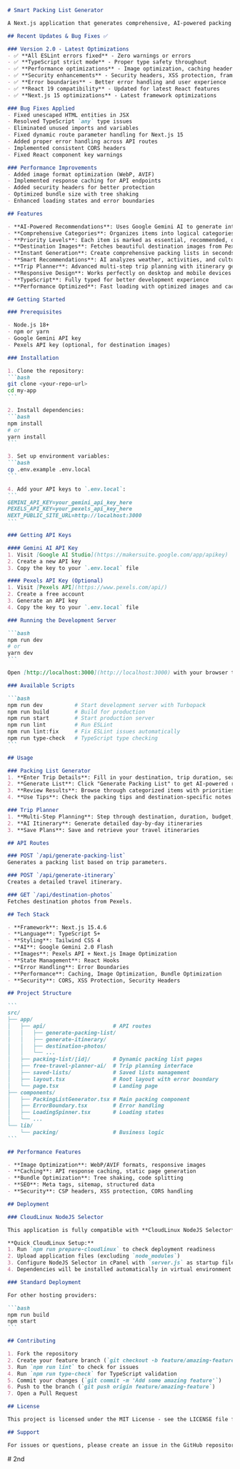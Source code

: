 ````markdown
# Smart Packing List Generator

A Next.js application that generates comprehensive, AI-powered packing lists for your travels using Google's Gemini AI and destination images from Pexels.

## Recent Updates & Bug Fixes ✅

### Version 2.0 - Latest Optimizations
- ✅ **All ESLint errors fixed** - Zero warnings or errors
- ✅ **TypeScript strict mode** - Proper type safety throughout
- ✅ **Performance optimizations** - Image optimization, caching headers, bundle optimization
- ✅ **Security enhancements** - Security headers, XSS protection, frame options
- ✅ **Error boundaries** - Better error handling and user experience
- ✅ **React 19 compatibility** - Updated for latest React features
- ✅ **Next.js 15 optimizations** - Latest framework optimizations

### Bug Fixes Applied
- Fixed unescaped HTML entities in JSX
- Resolved TypeScript `any` type issues
- Eliminated unused imports and variables
- Fixed dynamic route parameter handling for Next.js 15
- Added proper error handling across API routes
- Implemented consistent CORS headers
- Fixed React component key warnings

### Performance Improvements
- Added image format optimization (WebP, AVIF)
- Implemented response caching for API endpoints
- Added security headers for better protection
- Optimized bundle size with tree shaking
- Enhanced loading states and error boundaries

## Features

- **AI-Powered Recommendations**: Uses Google Gemini AI to generate intelligent packing lists based on your destination, trip duration, season, and activities
- **Comprehensive Categories**: Organizes items into logical categories (clothing, toiletries, electronics, documents, health & safety, activity-specific, and miscellaneous)
- **Priority Levels**: Each item is marked as essential, recommended, or optional to help you prioritize
- **Destination Images**: Fetches beautiful destination images from Pexels API
- **Instant Generation**: Create comprehensive packing lists in seconds, not hours
- **Smart Recommendations**: AI analyzes weather, activities, and cultural factors
- **Trip Planner**: Advanced multi-step trip planning with itinerary generation
- **Responsive Design**: Works perfectly on desktop and mobile devices
- **TypeScript**: Fully typed for better development experience
- **Performance Optimized**: Fast loading with optimized images and caching

## Getting Started

### Prerequisites

- Node.js 18+ 
- npm or yarn
- Google Gemini API key
- Pexels API key (optional, for destination images)

### Installation

1. Clone the repository:
```bash
git clone <your-repo-url>
cd my-app
```

2. Install dependencies:
```bash
npm install
# or
yarn install
```

3. Set up environment variables:
```bash
cp .env.example .env.local
```

4. Add your API keys to `.env.local`:
```
GEMINI_API_KEY=your_gemini_api_key_here
PEXELS_API_KEY=your_pexels_api_key_here
NEXT_PUBLIC_SITE_URL=http://localhost:3000
```

### Getting API Keys

#### Gemini AI API Key
1. Visit [Google AI Studio](https://makersuite.google.com/app/apikey)
2. Create a new API key
3. Copy the key to your `.env.local` file

#### Pexels API Key (Optional)
1. Visit [Pexels API](https://www.pexels.com/api/)
2. Create a free account
3. Generate an API key
4. Copy the key to your `.env.local` file

### Running the Development Server

```bash
npm run dev
# or
yarn dev
```

Open [http://localhost:3000](http://localhost:3000) with your browser to see the result.

### Available Scripts

```bash
npm run dev          # Start development server with Turbopack
npm run build        # Build for production
npm run start        # Start production server
npm run lint         # Run ESLint
npm run lint:fix     # Fix ESLint issues automatically
npm run type-check   # TypeScript type checking
```

## Usage

### Packing List Generator
1. **Enter Trip Details**: Fill in your destination, trip duration, season, trip type, and planned activities
2. **Generate List**: Click "Generate Packing List" to get AI-powered recommendations
3. **Review Results**: Browse through categorized items with priorities and descriptions
4. **Use Tips**: Check the packing tips and destination-specific notes

### Trip Planner
1. **Multi-Step Planning**: Step through destination, duration, budget, companions, and interests
2. **AI Itinerary**: Generate detailed day-by-day itineraries
3. **Save Plans**: Save and retrieve your travel itineraries

## API Routes

### POST `/api/generate-packing-list`
Generates a packing list based on trip parameters.

### POST `/api/generate-itinerary`
Creates a detailed travel itinerary.

### GET `/api/destination-photos`
Fetches destination photos from Pexels.

## Tech Stack

- **Framework**: Next.js 15.4.6
- **Language**: TypeScript 5+
- **Styling**: Tailwind CSS 4
- **AI**: Google Gemini 2.0 Flash
- **Images**: Pexels API + Next.js Image Optimization
- **State Management**: React Hooks
- **Error Handling**: Error Boundaries
- **Performance**: Caching, Image Optimization, Bundle Optimization
- **Security**: CORS, XSS Protection, Security Headers

## Project Structure

```
src/
├── app/
│   ├── api/                     # API routes
│   │   ├── generate-packing-list/
│   │   ├── generate-itinerary/
│   │   ├── destination-photos/
│   │   └── ...
│   ├── packing-list/[id]/       # Dynamic packing list pages
│   ├── free-travel-planner-ai/  # Trip planning interface
│   ├── saved-lists/             # Saved lists management
│   ├── layout.tsx               # Root layout with error boundary
│   └── page.tsx                 # Landing page
├── components/
│   ├── PackingListGenerator.tsx # Main packing component
│   ├── ErrorBoundary.tsx        # Error handling
│   ├── LoadingSpinner.tsx       # Loading states
│   └── ...
└── lib/
    └── packing/                 # Business logic
```

## Performance Features

- **Image Optimization**: WebP/AVIF formats, responsive images
- **Caching**: API response caching, static page generation
- **Bundle Optimization**: Tree shaking, code splitting
- **SEO**: Meta tags, sitemap, structured data
- **Security**: CSP headers, XSS protection, CORS handling

## Deployment

### CloudLinux NodeJS Selector

This application is fully compatible with **CloudLinux NodeJS Selector**. For detailed deployment instructions, see [`CLOUDLINUX_DEPLOYMENT.md`](./CLOUDLINUX_DEPLOYMENT.md).

**Quick CloudLinux Setup:**
1. Run `npm run prepare-cloudlinux` to check deployment readiness
2. Upload application files (excluding `node_modules`)
3. Configure NodeJS Selector in cPanel with `server.js` as startup file
4. Dependencies will be installed automatically in virtual environment

### Standard Deployment

For other hosting providers:

```bash
npm run build
npm start
```

## Contributing

1. Fork the repository
2. Create your feature branch (`git checkout -b feature/amazing-feature`)
3. Run `npm run lint` to check for issues
4. Run `npm run type-check` for TypeScript validation
5. Commit your changes (`git commit -m 'Add some amazing feature'`)
6. Push to the branch (`git push origin feature/amazing-feature`)
7. Open a Pull Request

## License

This project is licensed under the MIT License - see the LICENSE file for details.

## Support

For issues or questions, please create an issue in the GitHub repository.

````
#   2 n d  
 